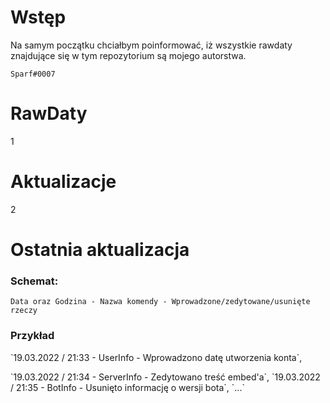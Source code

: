 # Wstęp
Na samym początku chciałbym poinformować, iż wszystkie rawdaty znajdujące się w tym repozytorium są mojego autorstwa.

`Sparf#0007`

# RawDaty
1

# Aktualizacje
2

# Ostatnia aktualizacja
### **Schemat:**
`Data oraz Godzina - Nazwa komendy - Wprowadzone/zedytowane/usunięte rzeczy`
### **Przykład**
<p>`19.03.2022 / 21:33 - UserInfo - Wprowadzono datę utworzenia konta`,</p>
`19.03.2022 / 21:34 - ServerInfo - Zedytowano treść embed'a`,
`19.03.2022 / 21:35 - BotInfo - Usunięto informację o wersji bota`,
`...`

